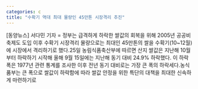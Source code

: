 ```yaml
---
categories: c
title: "수확기 역대 최대 물량인 45만톤 시장격리 추진"
---
```

[동양뉴스] 서다민 기자 = 정부는 급격하게 하락한 쌀값의 회복을 위해 2005년 공공비축제도 도입 이후 수확기 시장격리 물량으로는 최대인 45만톤의 쌀을 수확기(10~12월)에 시장에서 격리하기로 했다.25일 농림식품축산부에 따르면 산지 쌀값은 지난해 10월부터 하락하기 시작해 올해 9월 15일에는 지난해 동기 대비 24.9% 하락했다. 이 하락 폭은 1977년 관련 통계를 조사한 이후 전년 동기 대비로는 가장 큰 폭의 하락세다.농식품부는 큰 폭으로 쌀값이 하락함에 따라 쌀값 안정을 위한 특단의 대책을 최대한 신속하게 마련하기로